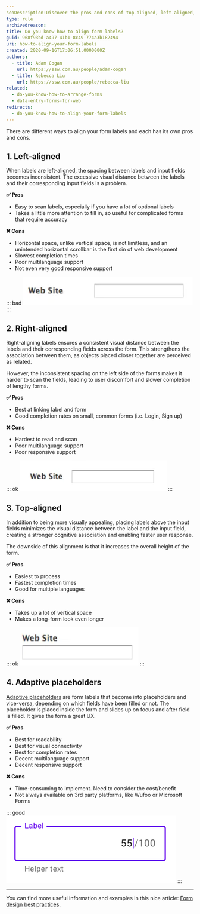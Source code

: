 ```yaml
---
seoDescription:Discover the pros and cons of top-aligned, left-aligned, right-aligned, and material labeling options for optimal form completion rates.
type: rule
archivedreason:
title: Do you know how to align form labels?
guid: 968f93bd-a497-41b1-8c49-774a3b182494
uri: how-to-align-your-form-labels
created: 2020-09-16T17:06:51.0000000Z
authors:
  - title: Adam Cogan
    url: https://ssw.com.au/people/adam-cogan
  - title: Rebecca Liu
    url: https://ssw.com.au/people/rebecca-liu
related: 
  - do-you-know-how-to-arrange-forms
  - data-entry-forms-for-web
redirects:
  - do-you-know-how-to-align-your-form-labels
---
```


There are different ways to align your form labels and each has its own pros and cons.

<!--endintro-->

## 1. Left-aligned

When labels are left-aligned, the spacing between labels and input fields becomes inconsistent. The excessive visual distance between the labels and their corresponding input fields is a problem.

**✅ Pros**

* Easy to scan labels, especially if you have a lot of optional labels
* Takes a little more attention to fill in, so useful for complicated forms that require accuracy

**❌ Cons**

* Horizontal space, unlike vertical space, is not limitless, and an unintended horizontal scrollbar is the first sin of web development
* Slowest completion times
* Poor multilanguage support
* Not even very good responsive support

::: bad
![Figure: Bad example - Inconsistent spacing between labels and input fields](label-left-aligned.png)
:::

## 2. Right-aligned

Right-aligning labels ensures a consistent visual distance between the labels and their corresponding fields across the form. This strengthens the association between them, as objects placed closer together are perceived as related.

However, the inconsistent spacing on the left side of the forms makes it harder to scan the fields, leading to user discomfort and slower completion of lengthy forms.

**✅ Pros**

* Best at linking label and form
* Good completion rates on small, common forms (i.e. Login, Sign up)

**❌ Cons**

* Hardest to read and scan
* Poor multilanguage support
* Poor responsive support

::: ok
![Figure: OK example - If aligning labels inline is necessary, opt for right-aligned labels](label-right-aligned.png)
:::

## 3. Top-aligned

In addition to being more visually appealing, placing labels above the input fields minimizes the visual distance between the label and the input field, creating a stronger cognitive association and enabling faster user response.

The downside of this alignment is that it increases the overall height of the form.

**✅ Pros**

* Easiest to process
* Fastest completion times
* Good for multiple languages

**❌ Cons**

* Takes up a lot of vertical space
* Makes a long-form look even longer

::: ok
![Figure: OK example - Top-aligned labels are space-efficient, making it adaptable to all resolutions](label-top-aligned.png)
:::

## 4. Adaptive placeholders

[Adaptive placeholders](/use-adaptive-placeholders-on-your-forms) are form labels that become into placeholders and vice-versa, depending on which fields have been filled or not. The placeholder is placed inside the form and slides up on focus and after field is filled. It gives the form a great UX.

**✅ Pros**

* Best for readability
* Best for visual connectivity
* Best for completion rates
* Decent multilanguage support
* Decent responsive support

**❌ Cons**

* Time-consuming to implement. Need to consider the cost/benefit
* Not always available on 3rd party platforms, like Wufoo or Microsoft Forms

::: good
![Figure: Good example - Using adaptive placeholders](label-material-labeling.png)
:::

---

You can find more useful information and examples in this nice article: [Form design best practices](https://pratikhegde.medium.com/form-design-best-practices-801ceaaf9b67).
